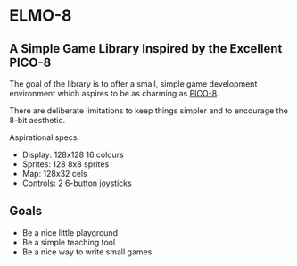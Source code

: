 # ELMO-8

## A Simple Game Library Inspired by the Excellent PICO-8

The goal of the library is to offer a small, simple game development environment which aspires to be as charming as [PICO-8](http://www.lexaloffle.com/pico-8.php).

There are deliberate limitations to keep things simpler and to encourage the 8-bit aesthetic.

Aspirational specs:

- Display: 128x128 16 colours
- Sprites: 128 8x8 sprites
- Map: 128x32 cels
- Controls: 2 6-button joysticks

## Goals

- Be a nice little playground
- Be a simple teaching tool
- Be a nice way to write small games
